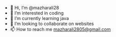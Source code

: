 - 👋 Hi, I’m @mazharali28
- 👀 I’m interested in coding
- 🌱 I’m currently learning java
- 💞️ I’m looking to collaborate on websites
- 📫 How to reach me mazharali2805@gmail.com

<!---
mazharali28/mazharali28 is a ✨ special ✨ repository because its `README.md` (this file) appears on your GitHub profile.
You can click the Preview link to take a look at your changes.
--->
